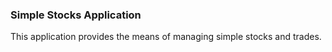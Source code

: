 ### Simple Stocks Application
This application provides the means of managing simple stocks and trades.

